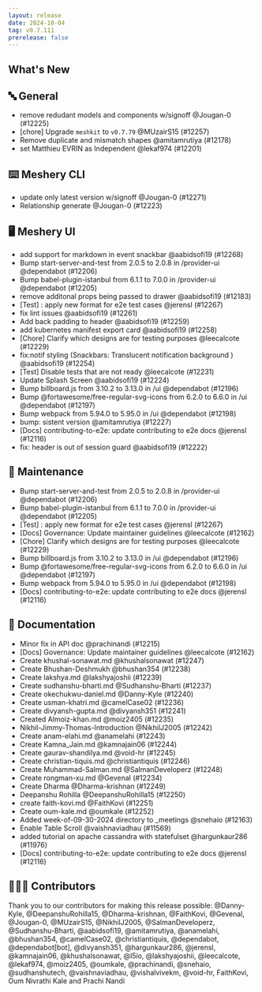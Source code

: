 ```yaml
---
layout: release
date: 2024-10-04
tag: v0.7.111
prerelease: false
---
```


## What's New
## 🔤 General
- remove redudant models and components w/signoff @Jougan-0 (#12225)
- [chore] Upgrade `meshkit` to `v0.7.79` @MUzairS15 (#12257)
- Remove duplicate and mismatch shapes @amitamrutiya (#12178)
- set Matthieu EVRIN as Independent @lekaf974 (#12201)

## ⌨️ Meshery CLI

- update only latest version w/signoff @Jougan-0 (#12271)
- Relationship generate @Jougan-0 (#12223)

## 🖥 Meshery UI

- add support for markdown in event snackbar @aabidsofi19 (#12268)
- Bump start-server-and-test from 2.0.5 to 2.0.8 in /provider-ui @dependabot (#12206)
- Bump babel-plugin-istanbul from 6.1.1 to 7.0.0 in /provider-ui @dependabot (#12205)
- remove additonal props being passed to drawer @aabidsofi19 (#12183)
- [Test] : apply new format for e2e test cases @jerensl (#12267)
- fix lint issues @aabidsofi19 (#12261)
- Add back padding to header @aabidsofi19 (#12259)
- add kubernetes manifest export card @aabidsofi19 (#12258)
- [Chore] Clarify which designs are for testing purposes @leecalcote (#12229)
- fix:notif styling (Snackbars:﻿﻿﻿ Translucent notification background ) @aabidsofi19 (#12254)
- [Test] Disable tests that are not ready @leecalcote (#12231)
- Update Splash Screen  @aabidsofi19 (#12224)
- Bump billboard.js from 3.10.2 to 3.13.0 in /ui @dependabot (#12196)
- Bump @fortawesome/free-regular-svg-icons from 6.2.0 to 6.6.0 in /ui @dependabot (#12197)
- Bump webpack from 5.94.0 to 5.95.0 in /ui @dependabot (#12198)
- bump: sistent version @amitamrutiya (#12227)
- [Docs] contributing-to-e2e: update contributing to e2e docs @jerensl (#12116)
- fix: header is out of session guard @aabidsofi19 (#12222)

## 🧰 Maintenance

- Bump start-server-and-test from 2.0.5 to 2.0.8 in /provider-ui @dependabot (#12206)
- Bump babel-plugin-istanbul from 6.1.1 to 7.0.0 in /provider-ui @dependabot (#12205)
- [Test] : apply new format for e2e test cases @jerensl (#12267)
- [Docs] Governance: Update maintainer guidelines @leecalcote (#12162)
- [Chore] Clarify which designs are for testing purposes @leecalcote (#12229)
- Bump billboard.js from 3.10.2 to 3.13.0 in /ui @dependabot (#12196)
- Bump @fortawesome/free-regular-svg-icons from 6.2.0 to 6.6.0 in /ui @dependabot (#12197)
- Bump webpack from 5.94.0 to 5.95.0 in /ui @dependabot (#12198)
- [Docs] contributing-to-e2e: update contributing to e2e docs @jerensl (#12116)

## 📖 Documentation

- Minor fix in API doc @prachinandi (#12215)
- [Docs] Governance: Update maintainer guidelines @leecalcote (#12162)
- Create khushal-sonawat.md @khushalsonawat (#12247)
- Create Bhushan-Deshmukh @bhushan354 (#12238)
- Create lakshya.md @lakshyajoshii (#12239)
- Create sudhanshu-bharti.md @Sudhanshu-Bharti (#12237)
- Create okechukwu-daniel.md @Danny-Kyle (#12240)
- Create usman-khatri.md @camelCase02 (#12236)
- Create divyansh-gupta.md @divyansh351 (#12241)
- Created Almoiz-khan.md @moiz2405 (#12235)
- Nikhil-Jimmy-Thomas-Introduction @NikhilJ2005 (#12242)
- Create anam-elahi.md @anamelahi (#12243)
- Create Kamna_Jain.md @kamnajain06 (#12244)
- Create gaurav-shandilya.md @void-hr (#12245)
- Create christian-tiquis.md @christiantiquis (#12246)
- Create Muhammad-Salman.md @SalmanDeveloperz (#12248)
- Create rongman-xu.md @Gevenal (#12234)
- Create Dharma @Dharma-krishnan (#12249)
- Deepanshu Rohilla @DeepanshuRohilla15 (#12250)
- create faith-kovi.md @FaithKovi (#12251)
- Create oum-kale.md @oumkale (#12252)
- Added week-of-09-30-2024 directory to _meetings @snehaio (#12163)
- Enable Table Scroll @vaishnaviadhau (#11569)
- added tutorial on apache cassandra with statefulset @hargunkaur286 (#11976)
- [Docs] contributing-to-e2e: update contributing to e2e docs @jerensl (#12116)

## 👨🏽‍💻 Contributors

Thank you to our contributors for making this release possible:
@Danny-Kyle, @DeepanshuRohilla15, @Dharma-krishnan, @FaithKovi, @Gevenal, @Jougan-0, @MUzairS15, @NikhilJ2005, @SalmanDeveloperz, @Sudhanshu-Bharti, @aabidsofi19, @amitamrutiya, @anamelahi, @bhushan354, @camelCase02, @christiantiquis, @dependabot, @dependabot[bot], @divyansh351, @hargunkaur286, @jerensl, @kamnajain06, @khushalsonawat, @l5io, @lakshyajoshii, @leecalcote, @lekaf974, @moiz2405, @oumkale, @prachinandi, @snehaio, @sudhanshutech, @vaishnaviadhau, @vishalvivekm, @void-hr, FaithKovi, Oum Nivrathi Kale and Prachi Nandi

